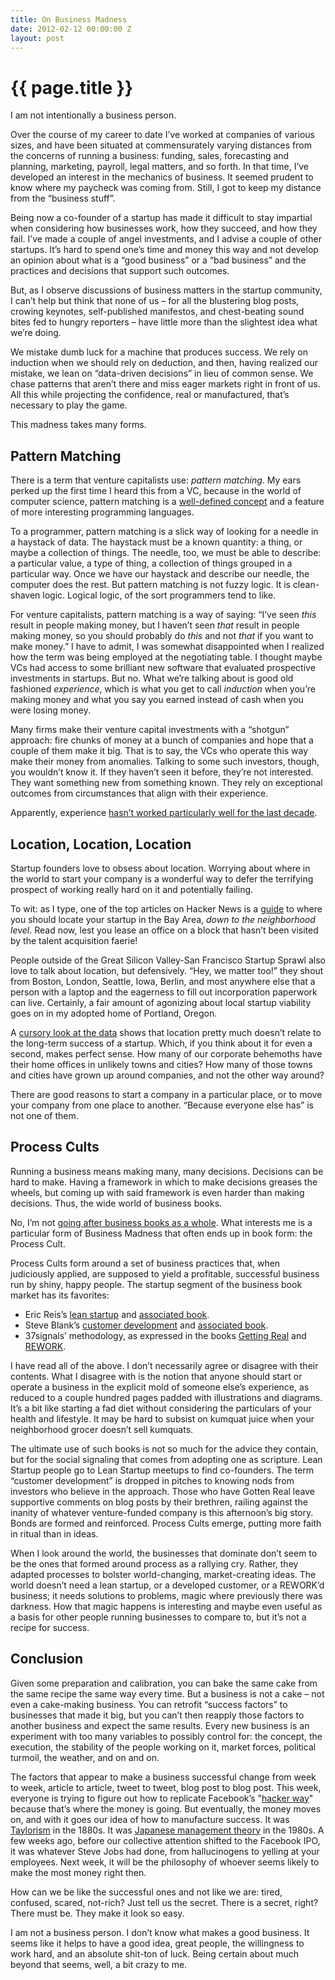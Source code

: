 ```yaml
---
title: On Business Madness
date: 2012-02-12 00:00:00 Z
layout: post
---
```


{{ page.title }}
================

I am not intentionally a business person.

Over the course of my career to date I’ve worked at companies of various sizes, and have been situated at commensurately varying distances from the concerns of running a business: funding, sales, forecasting and planning, marketing, payroll, legal matters, and so forth. In that time, I’ve developed an interest in the mechanics of business. It seemed prudent to know where my paycheck was coming from. Still, I got to keep my distance from the “business stuff”.

Being now a co-founder of a startup has made it difficult to stay impartial when considering how businesses work, how they succeed, and how they fail. I’ve made a couple of angel investments, and I advise a couple of other startups. It’s hard to spend one’s time and money this way and not develop an opinion about what is a “good business” or a “bad business” and the practices and decisions that support such outcomes.

But, as I observe discussions of business matters in the startup community, I can’t help but think that none of us – for all the blustering blog posts, crowing keynotes, self-published manifestos, and chest-beating sound bites fed to hungry reporters – have little more than the slightest idea what we’re doing.

We mistake dumb luck for a machine that produces success. We rely on induction when we should rely on deduction, and then, having realized our mistake, we lean on “data-driven decisions” in lieu of common sense. We chase patterns that aren’t there and miss eager markets right in front of us. All this while projecting the confidence, real or manufactured, that’s necessary to play the game.

This madness takes many forms.

Pattern Matching
----------------

There is a term that venture capitalists use: <em>pattern matching</em>. My ears perked up the first time I heard this from a VC, because in the world of computer science, pattern matching is a [well-defined concept](https://en.wikipedia.org/wiki/Pattern_matching) and a feature of more interesting programming languages.

To a programmer, pattern matching is a slick way of looking for a needle in a haystack of data. The haystack must be a known quantity: a thing, or maybe a collection of things. The needle, too, we must be able to describe: a particular value, a type of thing, a collection of things grouped in a particular way. Once we have our haystack and describe our needle, the computer does the rest. But pattern matching is not fuzzy logic. It is clean-shaven logic. Logical logic, of the sort programmers tend to like.

For venture capitalists, pattern matching is a way of saying: “I’ve seen *this* result in people making money, but I haven’t seen *that* result in people making money, so you should probably do *this* and not *that* if you want to make money.” I have to admit, I was somewhat disappointed when I realized how the term was being employed at the negotiating table. I thought maybe VCs had access to some brilliant new software that evaluated prospective investments in startups. But no. What we’re talking about is good old fashioned *experience*, which is what you get to call *induction* when you’re making money and what you say you earned instead of cash when you were losing money.

Many firms make their venture capital investments with a “shotgun” approach: fire chunks of money at a bunch of companies and hope that a couple of them make it big. That is to say, the VCs who operate this way make their money from anomalies. Talking to some such investors, though, you wouldn’t know it. If they haven’t seen it before, they’re not interested. They want something new from something known. They rely on exceptional outcomes from circumstances that align with their experience.

Apparently, experience [hasn’t worked particularly well for the last decade](http://www.verisi.com/resources/venture-capital-performance.htm).

Location, Location, Location
----------------------------

Startup founders love to obsess about location. Worrying about where in the world to start your company is a wonderful way to defer the terrifying prospect of working really hard on it and potentially failing.

To wit: as I type, one of the top articles on Hacker News is a [guide](http://g.co/maps/jpds4) to where you should locate your startup in the Bay Area, *down to the neighborhood level*. Read now, lest you lease an office on a block that hasn’t been visited by the talent acquisition faerie!

People outside of the Great Silicon Valley-San Francisco Startup Sprawl also love to talk about location, but defensively. “Hey, we matter too!” they shout from Boston, London, Seattle, Iowa, Berlin, and most anywhere else that a person with a laptop and the eagerness to fill out incorporation paperwork can live. Certainly, a fair amount of agonizing about local startup viability goes on in my adopted home of Portland, Oregon.

A [cursory look at the data](http://feefighters.com/blog/startup-density/) shows that location pretty much doesn’t relate to the long-term success of a startup. Which, if you think about it for even a second, makes perfect sense. How many of our corporate behemoths have their home offices in unlikely towns and cities? How many of those towns and cities have grown up around companies, and not the other way around?

There are good reasons to start a company in a particular place, or to move your company from one place to another. “Because everyone else has” is not one of them.

Process Cults
-------------

Running a business means making many, many decisions. Decisions can be hard to make. Having a framework in which to make decisions greases the wheels, but coming up with said framework is even harder than making decisions. Thus, the wide world of business books.

No, I’m not [going after business books as a whole](http://www.economist.com/node/3104241?story_id=3104241). What interests me is a particular form of Business Madness that often ends up in book form: the Process Cult.

Process Cults form around a set of business practices that, when judiciously applied, are supposed to yield a profitable, successful business run by shiny, happy people. The startup segment of the business book market has its favorites:

-   Eric Reis’s [lean startup](https://en.wikipedia.org/wiki/Lean_Startup) and [associated book](http://www.amazon.com/Lean-Startup-Entrepreneurs-Continuous-Innovation/dp/0307887898?tag=duckduckgo-d-20).
-   Steve Blank’s [customer development](http://www.startuplessonslearned.com/2008/11/what-is-customer-development.html) and [associated book](http://www.amazon.com/Four-Steps-Epiphany-Successful-Strategies/dp/0976470705?tag=duckduckgo-d-20).
-   37signals’ methodology, as expressed in the books [Getting Real](http://gettingreal.37signals.com/) and [REWORK](http://37signals.com/rework/).

I have read all of the above. I don’t necessarily agree or disagree with their contents. What I disagree with is the notion that anyone should start or operate a business in the explicit mold of someone else’s experience, as reduced to a couple hundred pages padded with illustrations and diagrams. It’s a bit like starting a fad diet without considering the particulars of your health and lifestyle. It may be hard to subsist on kumquat juice when your neighborhood grocer doesn’t sell kumquats.

The ultimate use of such books is not so much for the advice they contain, but for the social signaling that comes from adopting one as scripture. Lean Startup people go to Lean Startup meetups to find co-founders. The term “customer development” is dropped in pitches to knowing nods from investors who believe in the approach. Those who have Gotten Real leave supportive comments on blog posts by their brethren, railing against the inanity of whatever venture-funded company is this afternoon’s big story. Bonds are formed and reinforced. Process Cults emerge, putting more faith in ritual than in ideas.

When I look around the world, the businesses that dominate don’t seem to be the ones that formed around process as a rallying cry. Rather, they adapted processes to bolster world-changing, market-creating ideas. The world doesn’t need a lean startup, or a developed customer, or a REWORK’d business; it needs solutions to problems, magic where previously there was darkness. How that magic happens is interesting and maybe even useful as a basis for other people running businesses to compare to, but it’s not a recipe for success.

Conclusion
----------

Given some preparation and calibration, you can bake the same cake from the same recipe the same way every time. But a business is not a cake – not even a cake-making business. You can retrofit “success factors” to businesses that made it big, but you can’t then reapply those factors to another business and expect the same results. Every new business is an experiment with too many variables to possibly control for: the concept, the execution, the stability of the people working on it, market forces, political turmoil, the weather, and on and on.

The factors that appear to make a business successful change from week to week, article to article, tweet to tweet, blog post to blog post. This week, everyone is trying to figure out how to replicate Facebook’s "[hacker way](http://money.cnn.com/2012/02/01/technology/facebook\_hacker\_way/index.htm)" because that’s where the money is going. But eventually, the money moves on, and with it goes our idea of how to manufacture success. It was [Taylorism](https://en.wikipedia.org/wiki/Scientific_management) in the 1880s. It was [Japanese management theory](https://en.wikipedia.org/wiki/Theory_Z) in the 1980s. A few weeks ago, before our collective attention shifted to the Facebook IPO, it was whatever Steve Jobs had done, from hallucinogens to yelling at your employees. Next week, it will be the philosophy of whoever seems likely to make the most money right then.

How can we be like the successful ones and not like we are: tired, confused, scared, not-rich? Just tell us the secret. There is a secret, right? There must be. They make it look so easy.

I am not a business person. I don’t know what makes a good business. It seems like it helps to have a good idea, great people, the willingness to work hard, and an absolute shit-ton of luck. Being certain about much beyond that seems, well, a bit crazy to me.
